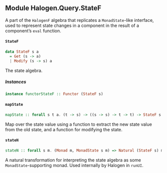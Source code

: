 ## Module Halogen.Query.StateF

A part of the `HalogenF` algebra that replicates a `MonadState`-like
interface, used to represent state changes in a component in the result of
a component’s `eval` function.

#### `StateF`

``` purescript
data StateF s a
  = Get (s -> a)
  | Modify (s -> s) a
```

The state algebra.

##### Instances
``` purescript
instance functorStateF :: Functor (StateF s)
```

#### `mapState`

``` purescript
mapState :: forall s t a. (t -> s) -> ((s -> s) -> t -> t) -> StateF s a -> StateF t a
```

Map over the state value using a function to extract the new state value
from the old state, and a function for modifying the state.

#### `stateN`

``` purescript
stateN :: forall s m. (Monad m, MonadState s m) => Natural (StateF s) m
```

A natural transformation for interpreting the state algebra as some
`MonadState`-supporting monad. Used internally by Halogen in `runUI`.


